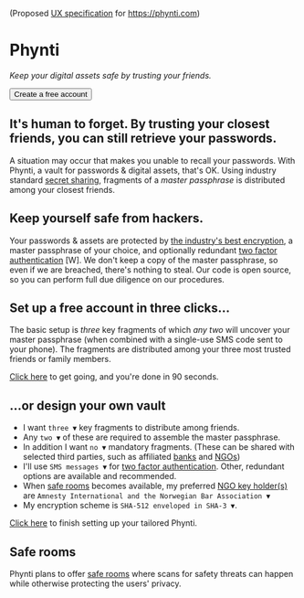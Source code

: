 (Proposed [UX specification][] for https://phynti.com)

# Phynti

_Keep your digital assets safe by trusting your friends._

<button>Create a free account</button>

## It's human to forget. By trusting your closest friends, you can still retrieve your passwords.

A situation may occur that makes you unable to recall your passwords. With Phynti, a vault for passwords & digital assets, that's OK. Using industry standard [secret sharing][], fragments of a *master passphrase* is distributed among your closest friends.

## Keep yourself safe from hackers.

Your passwords & assets are protected by [the industry's best encryption][], a master passphrase of your choice, and optionally redundant [two factor authentication][] \[W]. We don't keep a copy of the master passphrase, so even if we are breached, there's nothing to steal. Our code is open source, so you can perform full due diligence on our procedures.

## Set up a free account in three clicks...

The basic setup is _three_ key fragments of which _any two_ will uncover your master passphrase (when combined with a single-use SMS code sent to your phone). The fragments are distributed among your three most trusted friends or family members. 

[Click here][basic] to get going, and you're done in 90 seconds.

## ...or design your own vault

* I want `three ▼` key fragments to distribute among friends. 
* Any `two ▼` of these are required to assemble the master passphrase. 
* In addition I want `no ▼` mandatory fragments. (These can be shared with selected third parties, such as affiliated [banks][] and [NGOs][])
* I'll use `SMS messages ▼` for [two factor authentication][]. Other, redundant options are available and recommended.
* When [safe rooms][] becomes available, my preferred [NGO key holder(s)][] are `Amnesty International and the Norwegian Bar Association ▼` 
* My encryption scheme is `SHA-512 enveloped in SHA-3 ▼`.

[Click here][custom] to finish setting up your tailored Phynti.

## Safe rooms

Phynti plans to offer [safe rooms][] where scans for safety threats can happen while otherwise protecting the users' privacy.

[UX specification]: https://github.com/bjornte/transparent-encryption/
[Secret sharing]: encryption-scheme
[the industry's best encryption]: encryption-scheme
[two factor authentication]: https://en.wikipedia.org/wiki/Multi-factor_authentication
[basic]: basic
[custom]: custom
[banks]: encryption-scheme#mandatory-key-holders
[NGOs]: non-government-key-holders
[NGO key holder(s)]: non-government-key-holders
[safe rooms]: safe-rooms
